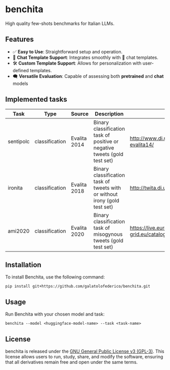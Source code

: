 # benchita

High quality few-shots benchmarks for Italian LLMs.

## Features 

- ✅ **Easy to Use**: Straightforward setup and operation.
- 🎨 **Chat Template Support**: Integrates smoothly with 🤗 chat templates.
- 🛠️ **Custom Template Support**: Allows for personalization with user-defined templates.
- 🗨️ **Versatile Evaluation**: Capable of assessing both **pretrained** and **chat** models

## Implemented tasks

| Task      | Type           | Source          | Description                                                                                  | Link                                                                     | Quality |
|-----------|----------------|-----------------|----------------------------------------------------------------------------------------------|--------------------------------------------------------------------------|---------|
| sentipolc | classification | Evalita 2014    | Binary classification task of positive or negative tweets (gold test set)                    | http://www.di.unito.it/~tutreeb/sentipolc-evalita14/                     | gold    |
| ironita   | classification | Evalita 2018    | Binary classification task of tweets with or without irony (gold test set)                   | http://twita.di.unito.it/dataset/ironita                                 | gold    |
| ami2020   | classification | Evalita 2020    | Binary classification task of misogynous tweets (gold test set)                              | https://live.european-language-grid.eu/catalogue/corpus/7005             | gold    |


## Installation

To install Benchita, use the following command:

```
pip install git+https://github.com/galatolofederico/benchita.git
```

## Usage

Run Benchita with your chosen model and task:

```
benchita --model <huggingface-model-name> --task <task-name>
```

## License

benchita is released under the [GNU General Public License v3 (GPL-3)](https://www.gnu.org/licenses/gpl-3.0.en.html). This license allows users to run, study, share, and modify the software, ensuring that all derivatives remain free and open under the same terms.